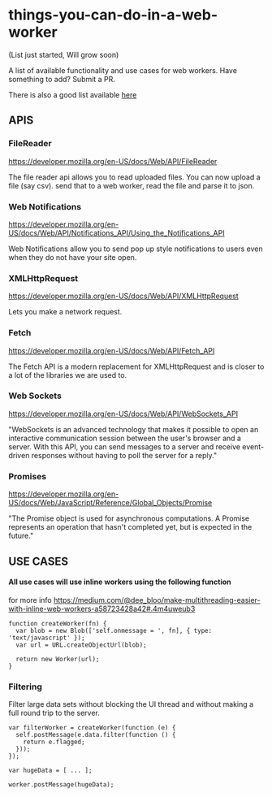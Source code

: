 # things-you-can-do-in-a-web-worker

(List just started, Will grow soon)

A list of available functionality and use cases for web workers. Have something to add? Submit a PR.

There is also a good list available [here](https://developer.mozilla.org/en-US/docs/Web/API/Web_Workers_API/Functions_and_classes_available_to_workers)

## APIS

### FileReader
https://developer.mozilla.org/en-US/docs/Web/API/FileReader

The file reader api allows you to read uploaded files.
You can now upload a file (say csv). send that to a web worker, read the file and parse it to json.

### Web Notifications
https://developer.mozilla.org/en-US/docs/Web/API/Notifications_API/Using_the_Notifications_API

Web Notifications allow you to send pop up style notifications to users even when they do not have your site open.

### XMLHttpRequest
https://developer.mozilla.org/en-US/docs/Web/API/XMLHttpRequest

Lets you make a network request.

### Fetch
https://developer.mozilla.org/en-US/docs/Web/API/Fetch_API

The Fetch API is a modern replacement for XMLHttpRequest and is closer to a lot of the libraries we are used to.

### Web Sockets
https://developer.mozilla.org/en-US/docs/Web/API/WebSockets_API

"WebSockets is an advanced technology that makes it possible to open an interactive communication session between the user's browser and a server. With this API, you can send messages to a server and receive event-driven responses without having to poll the server for a reply."

### Promises
https://developer.mozilla.org/en-US/docs/Web/JavaScript/Reference/Global_Objects/Promise

"The Promise object is used for asynchronous computations. A Promise represents an operation that hasn't completed yet, but is expected in the future."

## USE CASES

#### All use cases will use inline workers using the following function

for more info https://medium.com/@dee_bloo/make-multithreading-easier-with-inline-web-workers-a58723428a42#.4m4uweub3
```JS
function createWorker(fn) {
  var blob = new Blob(['self.onmessage = ', fn], { type: 'text/javascript' });
  var url = URL.createObjectUrl(blob);
  
  return new Worker(url);
}

```

### Filtering

Filter large data sets without blocking the UI thread and without making a full round trip to the server.

```JS
var filterWorker = createWorker(function (e) {
  self.postMessage(e.data.filter(function () {
    return e.flagged;
  }));
});

var hugeData = [ ... ];

worker.postMessage(hugeData);
```
